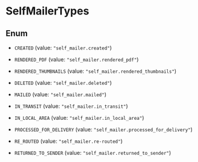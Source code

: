 

# SelfMailerTypes

## Enum


* `CREATED` (value: `"self_mailer.created"`)

* `RENDERED_PDF` (value: `"self_mailer.rendered_pdf"`)

* `RENDERED_THUMBNAILS` (value: `"self_mailer.rendered_thumbnails"`)

* `DELETED` (value: `"self_mailer.deleted"`)

* `MAILED` (value: `"self_mailer.mailed"`)

* `IN_TRANSIT` (value: `"self_mailer.in_transit"`)

* `IN_LOCAL_AREA` (value: `"self_mailer.in_local_area"`)

* `PROCESSED_FOR_DELIVERY` (value: `"self_mailer.processed_for_delivery"`)

* `RE_ROUTED` (value: `"self_mailer.re-routed"`)

* `RETURNED_TO_SENDER` (value: `"self_mailer.returned_to_sender"`)



